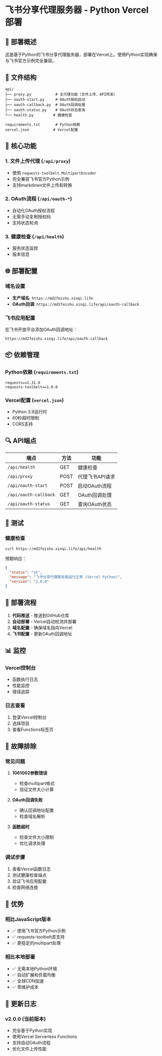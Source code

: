# 飞书分享代理服务器 - Python Vercel 部署

## 🚀 部署概述

这是基于Python的飞书分享代理服务器，部署在Vercel上。使用Python实现确保与飞书官方示例完全兼容。

## 📁 文件结构

```
api/
├── proxy.py           # 主代理功能（文件上传、API转发）
├── oauth-start.py     # OAuth授权启动
├── oauth-callback.py  # OAuth回调处理
├── oauth-status.py    # OAuth状态查询
└── health.py         # 健康检查

requirements.txt       # Python依赖
vercel.json           # Vercel配置
```

## 🔧 核心功能

### 1. 文件上传代理 (`/api/proxy`)
- 使用 `requests-toolbelt.MultipartEncoder`
- 完全兼容飞书官方Python示例
- 支持markdown文件上传和转换

### 2. OAuth流程 (`/api/oauth-*`)
- 自动化OAuth授权流程
- 无需手动复制授权码
- 支持状态轮询

### 3. 健康检查 (`/api/health`)
- 服务状态监控
- 版本信息

## 🌐 部署配置

### 域名设置
- **生产域名**: `https://md2feishu.xinqi.life`
- **OAuth回调**: `https://md2feishu.xinqi.life/api/oauth-callback`

### 飞书应用配置
在飞书开放平台添加OAuth回调地址：
```
https://md2feishu.xinqi.life/api/oauth-callback
```

## 📦 依赖管理

### Python依赖 (`requirements.txt`)
```
requests==2.31.0
requests-toolbelt==1.0.0
```

### Vercel配置 (`vercel.json`)
- Python 3.9运行时
- 60秒超时限制
- CORS支持

## 🔍 API端点

| 端点 | 方法 | 功能 |
|------|------|------|
| `/api/health` | GET | 健康检查 |
| `/api/proxy` | POST | 代理飞书API请求 |
| `/api/oauth-start` | POST | 启动OAuth流程 |
| `/api/oauth-callback` | GET | OAuth回调处理 |
| `/api/oauth-status` | GET | 查询OAuth状态 |

## 🧪 测试

### 健康检查
```bash
curl https://md2feishu.xinqi.life/api/health
```

预期响应：
```json
{
  "status": "ok",
  "message": "飞书分享代理服务器运行正常 (Vercel Python)",
  "version": "2.0.0"
}
```

## 🔄 部署流程

1. **代码推送** - 推送到GitHub仓库
2. **自动部署** - Vercel自动检测并部署
3. **域名配置** - 确保域名指向Vercel
4. **飞书配置** - 更新OAuth回调地址

## 📊 监控

### Vercel控制台
- 函数执行日志
- 性能监控
- 错误追踪

### 日志查看
1. 登录Vercel控制台
2. 选择项目
3. 查看Functions标签页

## 🔧 故障排除

### 常见问题

1. **1061002参数错误**
   - 检查multipart格式
   - 验证文件大小计算

2. **OAuth回调失败**
   - 确认回调地址配置
   - 检查域名解析

3. **函数超时**
   - 检查文件大小限制
   - 优化请求处理

### 调试步骤
1. 查看Vercel函数日志
2. 测试健康检查端点
3. 验证飞书应用配置
4. 检查网络连接

## 🚀 优势

### 相比JavaScript版本
- ✅ 使用飞书官方Python示例
- ✅ requests-toolbelt库支持
- ✅ 更稳定的multipart处理

### 相比本地部署
- ✅ 无需本地Python环境
- ✅ 自动扩展和负载均衡
- ✅ 全球CDN加速
- ✅ 零维护成本

## 📝 更新日志

### v2.0.0 (当前版本)
- 完全基于Python实现
- 使用Vercel Serverless Functions
- 支持自动OAuth流程
- 优化文件上传性能
